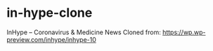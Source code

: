 # in-hype-clone
InHype – Coronavirus & Medicine News
Cloned from: https://wp.wp-preview.com/inhype/inhype-10
